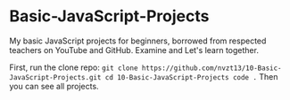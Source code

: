 # Basic-JavaScript-Projects
<p>My basic JavaScript projects for beginners, borrowed from respected teachers on YouTube and GitHub. Examine and
Let's learn together.</p>

First, run the clone repo:
`
git clone https://github.com/nvzt13/10-Basic-JavaScript-Projects.git
cd 10-Basic-JavaScript-Projects
code .
`
Then you can see all projects.
